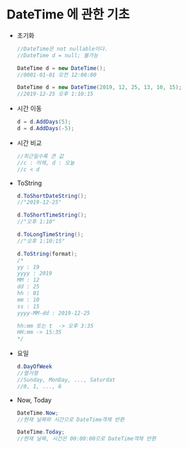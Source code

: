 # DateTime 에 관한 기초

* 초기화

  ```c#
  //DateTime은 not nullable이다.
  //DateTime d = null; 불가능
  
  DateTime d = new DateTime();
  //0001-01-01 오전 12:00:00
  
  DateTime d = new DateTime(2019, 12, 25, 13, 10, 15);
  //2019-12-25 오후 1:10:15
  ```

* 시간 이동

  ```c#
  d = d.AddDays(5);
  d = d.AddDays(-5);
  ```

* 시간 비교

  ```c#
  //최근일수록 큰 값
  //c : 어제, d : 오늘
  //c < d
  ```

* ToString

  ```c#
  d.ToShortDateString();
  //"2019-12-25"
  
  d.ToShortTimeString();
  //"오후 1:10"
  
  d.ToLongTimeString();
  //"오후 1:10:15"
  
  d.ToString(format);
  /*
  yy : 19
  yyyy : 2019
  MM : 12
  dd : 25
  hh : 01
  mm : 10
  ss : 15
  yyyy-MM-dd : 2019-12-25
  
  hh:mm 또는 t  -> 오후 3:35
  HH:mm -> 15:35
  */
  ```

* 요일

  ```c#
  d.DayOfWeek
  //열거형
  //Sunday, MonDay, ..., Saturdat
  //0, 1, ..., 6
  ```

* Now, Today

  ```c#
  DateTime.Now;
  //현재 날짜와 시간으로 DateTime객체 반환
  
  DateTime.Today;
  //현재 날짜, 시간은 00:00:00으로 DateTime객체 반환
  ```

  

